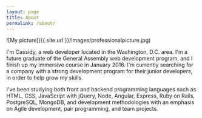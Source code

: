 ```yaml
---
layout: page
title: About
permalink: /about/
---
```

![My picture]({{ site.url }}/images/professionalpicture.jpg)

I'm Cassidy, a web developer located in the Washington, D.C. area. I'm a future graduate of the General Assembly web development program, and I finish up my immersive course in January 2016. I'm currently searching for a company with a strong development program for their junior developers, in order to help grow my skills.

I've been studying both front and backend programming languages such as HTML, CSS, JavaScript with jQuery, Node, Angular, Express, Ruby on Rails, PostgreSQL, MongoDB, and development methodologies with an emphasis on Agile development, pair programming, and team projects.
